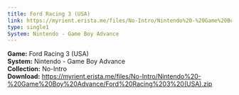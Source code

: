 ```yaml
---
title: Ford Racing 3 (USA)
link: https://myrient.erista.me/files/No-Intro/Nintendo%20-%20Game%20Boy%20Advance/Ford%20Racing%203%20(USA).zip
type: single1
System: Nintendo - Game Boy Advance
---
```

<b>Game:</b> Ford Racing 3 (USA)<br>
<b>System:</b> Nintendo - Game Boy Advance<br>
<b>Collection:</b> No-Intro<br>
<b>Download:</b> https://myrient.erista.me/files/No-Intro/Nintendo%20-%20Game%20Boy%20Advance/Ford%20Racing%203%20(USA).zip